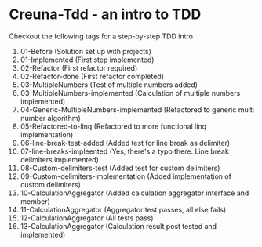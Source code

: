 Creuna-Tdd - an intro to TDD
==========
Checkout the following tags for a step-by-step TDD intro

1. 01-Before (Solution set up with projects)
2. 01-Implemented (First step implemented)
3. 02-Refactor (First refactor required)
4. 02-Refactor-done (First refactor completed)
5. 03-MultipleNumbers (Test of multiple numbers added)
6. 03-MultipleNumbers-implemented (Calculation of multiple numbers implemented)
7. 04-Generic-MultipleNumbers-implemented (Refactored to generic multi number algorithm)
8. 05-Refactored-to-linq (Refactored to more functional linq implementation)
9. 06-line-break-test-added (Added test for line break as delimiter)
10. 07-line-breaks-impleented (Yes, there's a typo there. Line break delimiters implemented)
11. 08-Custom-delimiters-test (Added test for custom delimiters)
12. 09-Custom-delimiters-implementation (Added implementation of custom delimiters)
13.  10-CalculationAggregator (Added calculation aggregator interface and member)
14. 11-CalculationAggregator (Aggregator test passes, all else fails)
15. 12-CalculationAggregator (All tests pass)
16. 13-CalculationAggregator (Calculation result post tested and implemented)
